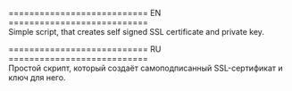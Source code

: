 =========================== EN  ===========================   
Simple script, that creates self signed SSL certificate and private key.   
   
=========================== RU  ===========================   
Простой скрипт, который создаёт самоподписанный SSL-сертификат и ключ для него.   
